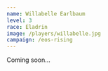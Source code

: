 ```yaml
---
name: Willabelle Earlbaum
level: 3
race: Eladrin
image: /players/willabelle.jpg
campaign: /eos-rising
---
```


Coming soon...
